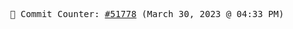 <p align="center">
    <samp>
        📮 Commit Counter: <a href="https://github.com/Javascript-void0/Javascript-void0/commits/main">#51778</a> (March 30, 2023 @ 04:33 PM)
    </samp>
</p>